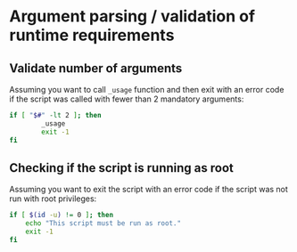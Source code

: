 # Argument parsing / validation of runtime requirements

## Validate number of arguments
Assuming you want to call `_usage` function and then exit with an error code if the script was called with fewer than 2 mandatory arguments:

```sh
if [ "$#" -lt 2 ]; then
        _usage
        exit -1
fi
```

## Checking if the script is running as root
Assuming you want to exit the script with an error code if the script was not run with root privileges:
```sh
if [ $(id -u) != 0 ]; then
	echo "This script must be run as root."
	exit -1
fi
```
